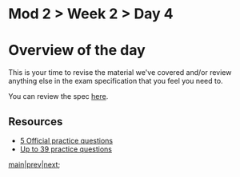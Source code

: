 # Mod 2 > Week 2 > Day 4

# Overview of the day

This is your time to revise the material we've covered and/or review anything else in the exam
specification that you feel you need to.

You can review the spec [here](https://query.prod.cms.rt.microsoft.com/cms/api/am/binary/RE4tiyb).

## Resources

- [5 Official practice questions](http://pts.measureup.com/web/PBS/LMS/index.php?role=0&course=test201811110358927&ref=mindhub)
- [Up to 39 practice questions](https://www.itexams.com/exam/98-382)

[main](/swe)|[prev](/swe/mod2/wk2/day3.html)|[next](/swe/mod2/wk2/day5.html);
